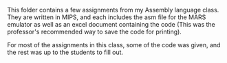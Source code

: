 This folder contains a few assignments from my Assembly language class. They are written in MIPS, and each includes the asm file for the MARS emulator as well as an excel document containing the code (This was the professor's recommended way to save the code for printing).

For most of the assignments in this class, some of the code was given, and the rest was up to the students to fill out.
